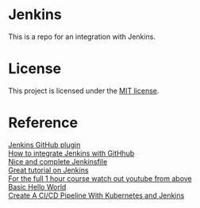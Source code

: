 # Jenkins
This is a repo for an integration with Jenkins.

# License
This project is licensed under the [MIT license](LICENSE).

# Reference

[Jenkins GitHub plugin](https://plugins.jenkins.io/github/)  
[How to integrate Jenkins with GitHhub](https://www.cprime.com/resources/blog/how-to-integrate-jenkins-github/)  
[Nice and complete Jenkinsfile](https://github.com/eldada/jenkins-pipeline-kubernetes)  
[Great tutorial on Jenkins](https://github.com/devopsjourney1/jenkins-101)  
[For the full 1 hour course watch out youtube from above](https://www.youtube.com/watch?v=6YZvp2GwT0A)  
[Basic Hello World](https://github.com/chrismld/jenkins-pipeline-tutorial/)  
[Create A CI/CD Pipeline With Kubernetes and Jenkins](https://www.weave.works/blog/create-a-cicd-pipeline-with-kubernetes-and-jenkins)  
